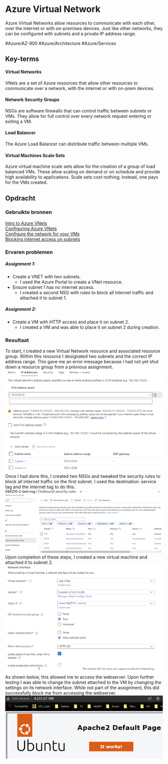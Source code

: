 # Azure Virtual Network
Azure Virtual Networks allow resources to communicate with each other, over the internet or with on-premises devices. Just like other networks, they can be configured with subnets and a private IP address range.

#Azure/AZ-900 #Azure/Architecture #Azure/Services 
## Key-terms
#### Virtual Networks
VNets are a set of Azure resources that allow other resources to communicate over a network, with the internet or with on-prem devices. 

#### Network Security Groups
NSGs are software firewalls that can control traffic between subnets or VMs. They allow for full control over every network request entering or exiting a VM.

#### Load Balancer
The Azure Load Balancer can distribute traffic between multiple VMs. 

#### Virtual Machines Scale Sets
Azure virtual machine scale sets allow for the creation of a group of load balanced VMs. These allow scaling on demand or on schedule and provide high availability to applications. Scale sets cost nothing; instead, one pays for the VMs created.

## Opdracht
### Gebruikte bronnen
[Intro to Azure VNets](https://learn.microsoft.com/en-us/training/modules/introduction-to-azure-virtual-networks/)  
[Configuring Azure VNets](https://learn.microsoft.com/en-us/training/modules/configure-virtual-networks/)  
[Configure the network for your VMs](https://learn.microsoft.com/en-us/training/paths/azure-administrator-manage-virtual-networks/)  
[Blocking internet access on subnets](https://learn.microsoft.com/en-us/answers/questions/427589/how-to-block-internet-access-in-azure-virtual-netw)  

### Ervaren problemen
##### Assignment 1:
* Create a VNET with two subnets.
	* I used the Azure Portal to create a VNet resource.
* Ensure subnet 1 has no internet access.
	* I created a second NSG with rules to block all internet traffic and attached it to subnet 1.

##### Assignment 2:
* Create a VM with HTTP access and place it on subnet 2.
	* I created a VM and was able to place it on subnet 2 during creation.

### Resultaat
To start, I created a new Virtual Network resource and associated resource group. Within this resource I designated two subnets and the correct IP address range. This gave me an error message because I had not yet shut down a resource group from a previous assignment.  
![ss VNET creation](../../00_includes/AZ-10_screenshot1.png)  
Once I had done this, I created two NSGs and tweaked the security rules to block all internet traffic on the first subnet. I used the destination: service tag and the internet tag to do this.  
![ss2](../../00_includes/AZ-10_screenshot2.png)  
Upon completion of these steps, I created a new virtual machine and attached it to subnet 2.  
![ss3](../../00_includes/AZ-10_screenshot3.png)  
As shown below, this allowed me to access the webserver. Upon further testing I was able to change the subnet attached to the VM by changing the settings on its network interface. While not part of the assignment, this did successfully block me from accessing the webserver.  
![ss of website](../../00_includes/AZ-10_screenshot4.png)
